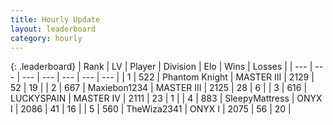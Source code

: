 ```yaml
---
title: Hourly Update
layout: leaderboard
category: hourly
---
```


{: .leaderboard}
| Rank | LV | Player | Division | Elo | Wins | Losses |
| --- | --- | --- | --- | --- | --- | --- |
| <span data-change="0">1</span> | 522 | <span title="ID: 742939">Phantom Knight</span> | MASTER III | <span data-change="0">2129</span> | <span data-change="0">52</span> | <span data-change="0">19</span> |
| <span data-change="0">2</span> | 667 | <span title="ID: 410122">Maxiebon1234</span> | MASTER III | <span data-change="0">2125</span> | <span data-change="1">28</span> | <span data-change="1">6</span> |
| <span data-change="0">3</span> | 616 | <span title="ID: 623829">LUCKYSPAIN</span> | MASTER IV | <span data-change="0">2111</span> | <span data-change="0">23</span> | <span data-change="0">1</span> |
| <span data-change="1">4</span> | 883 | <span title="ID: 153129">SleepyMattress</span> | ONYX I | <span data-change="30">2086</span> | <span data-change="3">41</span> | <span data-change="0">16</span> |
| <span data-change="-1">5</span> | 560 | <span title="ID: 178216">TheWiza2341</span> | ONYX I | <span data-change="0">2075</span> | <span data-change="0">56</span> | <span data-change="0">20</span> |